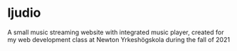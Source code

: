 # ljudio
 A small music streaming website with integrated music player, created for my web development class at Newton Yrkeshögskola during the fall of 2021

